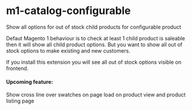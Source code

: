 # m1-catalog-configurable
Show all options for out of stock child products for configurable product

Defaut Magento 1 behaviour is to check at least 1 child product is saleable then it will show all child product options.
But you want to show all out of stock options to make existing and new customers.

If you install this extension you will see all out of stock options visible on frontend.

#### Upcoming feature:
Show cross line over swatches on page load on product view and product listing page
